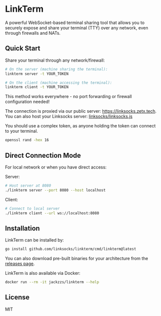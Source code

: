 # LinkTerm

A powerful WebSocket-based terminal sharing tool that allows you to securely expose and share your terminal (TTY) over any network, even through firewalls and NATs.

## Quick Start

Share your terminal through any network/firewall:

```bash
# On the server (machine sharing the terminal):
linkterm server -t YOUR_TOKEN

# On the client (machine accessing the terminal):
linkterm client -t YOUR_TOKEN
```

This method works everywhere - no port forwarding or firewall configuration needed!

The connection is proxied via our public server: https://linksocks.zetx.tech. You can also host your Linksocks server: [linksocks/linksocks.js](https://github.com/linksocks/linksocks.js)

You should use a complex token, as anyone holding the token can connect to your terminal.

```bash
openssl rand -hex 16
```

## Direct Connection Mode

For local network or when you have direct access:

Server:

```bash
# Host server at 8080
./linkterm server --port 8080 --host localhost
```

Client:

```bash
# Connect to local server
./linkterm client --url ws://localhost:8080
```

## Installation

LinkTerm can be installed by:

```bash
go install github.com/linksocks/linkterm/cmd/linkterm@latest
```

You can also download pre-built binaries for your architecture from the [releases page](https://github.com/linksocks/linkterm/releases).

LinkTerm is also available via Docker:

```bash
docker run --rm -it jackzzs/linkterm --help
```

## License

MIT 
